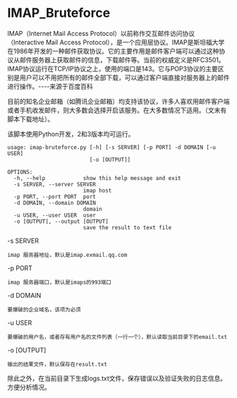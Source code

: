 # IMAP_Bruteforce

IMAP（Internet Mail Access Protocol）以前称作交互邮件访问协议（Interactive Mail Access Protocol），是一个应用层协议。IMAP是斯坦福大学在1986年开发的一种邮件获取协议。它的主要作用是邮件客户端可以通过这种协议从邮件服务器上获取邮件的信息，下载邮件等。当前的权威定义是RFC3501。IMAP协议运行在TCP/IP协议之上，使用的端口是143。它与POP3协议的主要区别是用户可以不用把所有的邮件全部下载，可以通过客户端直接对服务器上的邮件进行操作。----来源于百度百科

目前的知名企业邮箱（如腾讯企业邮箱）均支持该协议，许多人喜欢用邮件客户端或者手机收发邮件，则大多数会选择开启该服务。在大多数情况下适用。（文末有脚本下载地址）。

该脚本使用Python开发，2和3版本均可运行。

```
usage: imap-bruteforce.py [-h] [-s SERVER] [-p PORT] -d DOMAIN [-u USER]
                          [-o [OUTPUT]]

OPTIONS:
  -h, --help            show this help message and exit
  -s SERVER, --server SERVER
                        imap host
  -p PORT, --port PORT  port
  -d DOMAIN, --domain DOMAIN
                        domain
  -u USER, --user USER  user
  -o [OUTPUT], --output [OUTPUT]
                        save the result to text file
```

-s SERVER

    imap 服务器地址，默认是imap.exmail.qq.com

-p PORT

    imap 服务器端口，默认是imaps的993端口

-d DOMAIN

    要爆破的企业域名，该项为必须

-u USER

    要爆破的用户名，或者存有用户名的文件列表（一行一个），默认读取当前目录下的email.txt

-o [OUTPUT]

    输出的结果文件，默认保存在result.txt

除此之外，在当前目录下生成logs.txt文件，保存错误以及验证失败的日志信息。方便分析情况。

